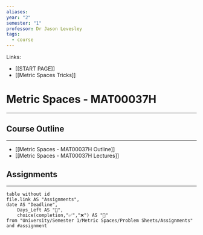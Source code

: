 ```yaml
---
aliases: 
year: "2"
semester: "1"
professor: Dr Jason Levesley
tags:
  - course
---
```



Links: 
- [[START PAGE]]
- [[Metric Spaces Tricks]]
#  Metric Spaces - MAT00037H
---
## Course Outline
---

- [[Metric Spaces - MAT00037H Outline]]
- [[Metric Spaces - MAT00037H Lectures]]

## Assignments 
---
```dataview
table without id
file.link AS "Assignments",
date AS "Deadline",
	Days_Left AS "📆",
	choice(completion,"✅","❌") AS "📝"
from "University/Semester 1/Metric Spaces/Problem Sheets/Assignments" and #assignment   

```
 
